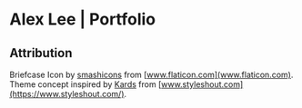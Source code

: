 # Alex Lee | Portfolio

## Attribution

Briefcase Icon by [smashicons](https://www.flaticon.com/authors/smashicons) from [www.flaticon.com](www.flaticon.com).
Theme concept inspired by [Kards](https://www.styleshout.com/free-templates/kards/) from [www.styleshout.com](https://www.styleshout.com/).